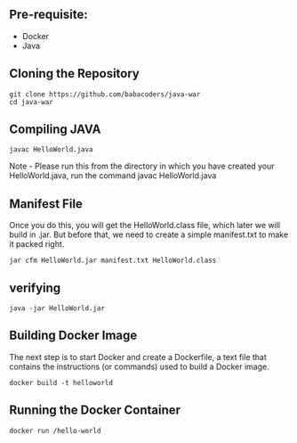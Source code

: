 
## Pre-requisite:

- Docker 
- Java 

## Cloning the Repository

```
git clone https://github.com/babacoders/java-war
cd java-war
```

## Compiling JAVA  

```
javac HelloWorld.java
```

Note - Please run this from the directory in which you have created your HelloWorld.java, run the command javac HelloWorld.java

## Manifest File

Once you do this, you will get the HelloWorld.class file, which later we will build in .jar. But before that, we need to create a simple manifest.txt to make it packed right.

```
jar cfm HelloWorld.jar manifest.txt HelloWorld.class
```

## verifying

```
java -jar HelloWorld.jar
```

## Building Docker Image

The next step is to start Docker and create a Dockerfile, a text file that contains the instructions (or commands) used to build a Docker image.

```
docker build -t helloworld  
```

## Running the Docker Container 

```
docker run /hello-world
```



